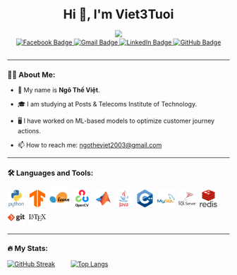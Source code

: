 # <div align="center"> Hi 👋, I'm Viet3Tuoi<div>

<base target="_blank">

<div id="header" align="center">
  <img src="https://media.giphy.com/media/v1.Y2lkPTc5MGI3NjExaXY1NHgyN3VzMmozb29uN3J1YnhucXdobWhsamlzNHAyNGVnZWkzaiZlcD12MV9pbnRlcm5hbF9naWZfYnlfaWQmY3Q9Zw/SWoSkN6DxTszqIKEqv/giphy.gif" width="350"/>
</div>

<div align="center">
<div id="badges">
  <a href="https://www.facebook.com/n.vziet29" target="_blank">
    <img src="https://img.shields.io/badge/Facebook-blue?style=for-the-badge&logo=facebook&logoColor=white" alt="Facebook Badge"/>
  </a> 
  <a href="mailto:ngotheviet2003@gmail.com">
    <img src="https://img.shields.io/badge/gmail-E58803?style=for-the-badge&logo=gmail&logoColor=white" alt="Gmail Badge"/>
  </a>
  <a href="https://www.linkedin.com/in/th%E1%BA%BF-vi%E1%BB%87t-a35776307/?trk=opento_sprofile_details" target="_blank">
    <img src="https://img.shields.io/badge/LinkedIn-blue?style=for-the-badge&logo=linkedin&logoColor=white" alt="LinkedIn Badge"/>
  </a>
  <a href="https://github.com/TheViet298" target="_blank">
    <img src="https://img.shields.io/badge/GitHub-black?style=for-the-badge&logo=github&logoColor=white" alt="GitHub Badge"/>
  </a>
</div>
  <img src="https://komarev.com/ghpvc/?username=TheViet298&style=flat-square&color=AE83EB" alt=""/>
  <img src="https://komarev.com/ghpvc/?username=TheViet298&style=flat-square&color=blueviolet" alt=""/>

</div>

---

### :man_technologist: About Me:

- 🔭 My name is <b>Ngô Thế Việt</b>.

- 🎓 I am studying at Posts & Telecoms Institute of Technology.

- :desktop_computer: I have worked on ML-based models to optimize customer journey actions.

- 📫 How to reach me: [ngotheviet2003@gmail.com](mailto:ngotheviet2003@gmail.com)

---

### :hammer_and_wrench: Languages and Tools:

<div>
  <img src="https://github.com/devicons/devicon/blob/master/icons/python/python-original-wordmark.svg" title="Python" alt="Python" width="40" height="40"/>&nbsp;
  <img src="https://github.com/devicons/devicon/blob/master/icons/tensorflow/tensorflow-original.svg"  title="TensorFlow" alt="TensorFlow" width="40" height="40"/>&nbsp;
  <img src="https://github.com/devicons/devicon/blob/master/icons/scikitlearn/scikitlearn-original.svg" title="scikit-learn" alt="scikit-learn" width="45" height="45"/>&nbsp;
  <img src="https://github.com/devicons/devicon/blob/master/icons/opencv/opencv-original-wordmark.svg" title="OpenCV" alt="OpenCV" width="40" height="40"/>&nbsp;
  <img src="https://github.com/devicons/devicon/blob/master/icons/matlab/matlab-original.svg" title="MATLAB" alt="MATLAB" width="40" height="40"/>&nbsp;
  <img src="https://github.com/devicons/devicon/blob/master/icons/java/java-original-wordmark.svg" title="Java" alt="Java" width="40" height="40"/>&nbsp;
  <img src="https://github.com/devicons/devicon/blob/master/icons/cplusplus/cplusplus-original.svg" title="C++" alt="C++" width="40" height="40"/>&nbsp;
  <img src="https://github.com/devicons/devicon/blob/master/icons/mysql/mysql-original-wordmark.svg" title="MySQL"  alt="MySQL" width="40" height="40"/>&nbsp;
  <img src="https://github.com/devicons/devicon/blob/master/icons/microsoftsqlserver/microsoftsqlserver-original-wordmark.svg" title="Microsoft SQL Server" alt="Microsoft SQL Server" width="40" height="40"/>&nbsp;
  <img src="https://github.com/devicons/devicon/blob/master/icons/redis/redis-original-wordmark.svg" title="Redis" alt="Redis" width="40" height="40"/>&nbsp;
  <img src="https://github.com/devicons/devicon/blob/master/icons/git/git-original-wordmark.svg" title="Git" alt="Git" width="40" height="40"/>&nbsp;
  <img src="https://github.com/devicons/devicon/blob/master/icons/latex/latex-original.svg" title="LaTeX"  alt="LaTeX" width="40" height="40"/>&nbsp;

</div>

---

### :fire: My Stats:

[![GitHub Streak](http://github-readme-streak-stats.herokuapp.com?user=TheViet298&theme=rose)](https://git.io/streak-stats) &nbsp; &nbsp; &nbsp;  &nbsp; 
[![Top Langs](https://github-readme-stats.vercel.app/api/top-langs/?username=TheViet298&layout=compact&theme=rose)](https://github.com/anuraghazra/github-readme-stats)
